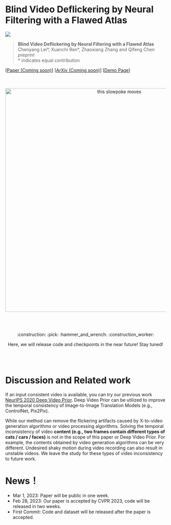 # Blind Video Deflickering by Neural Filtering with a Flawed Atlas

<a href="https://opensource.org/licenses/MIT"><img src="https://img.shields.io/badge/License-MIT-yellow.svg"></a>

> **Blind Video Deflickering by Neural Filtering with a Flawed Atlas** <br>
> Chenyang Lei*, Xuanchi Ren*, Zhaoxiang Zhang and Qifeng Chen <br>
> *preprint*<br>
> \* indicates equal contribution 

[[Paper (Coming soon)]()]
[[ArXiv (Coming soon)]()]
[[Demo Page](https://chenyanglei.github.io/deflicker/)]
<!-- [[Appendix](https://xuanchiren.com/pub/DisCo_appendix.pdf)] -->


<div align="center">
  <br><br>
  <img src="demo.gif" alt="this slowpoke moves"  width="700" />
</div>

<br><br>
<p align="center">:construction: :pick: :hammer_and_wrench: :construction_worker:</p>
<p align="center">Here, we will release code and checkpoints in the near future! Stay tuned!</p>
<br><br>

# Discussion and Related work
If an input consistent video is available, you can try our previous work [NeurIPS 2020 Deep Video Prior](https://github.com/ChenyangLEI/deep-video-prior). Deep Video Prior can be utilized to improve the temporal consistency of Image-to-Image Translation Models (e.g., ControlNet, Pix2Pix).

While our method can remove the flickering artifacts caused by X-to-video generation algorithms or video processing algorithms. Solving the temporal inconsistency of video **content (e.g., two frames contain different types of cats / cars / faces)** is not in the scope of this paper or Deep Video Prior. For example, the contents obtained by video generation algorithms can be very different. Undesired shaky motion during video recording can also result in unstable videos. We leave the study for these types of video inconsistency to future work.


# News！
- Mar 1, 2023: Paper will be public in one week. 
- Feb 28, 2023: Our paper is accepted by CVPR 2023, code will be released in two weeks. 
- First Commit: Code and dataset will be released after the paper is accepted.

